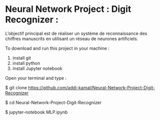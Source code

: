 # Neural Network Project : Digit Recognizer :
L’objectif principal est de réaliser un système de reconnaissance des chiffres manuscrits en utilisant un réseau de neurones artificiels.


To download and run this project in your machine :
1. install git
3. install python
4. install Jupyter notebook

Open your terminal and type :

  $ git clone https://github.com/addi-kamal/Neural-Network-Project-Digit-Recognizer

  $ cd Neural-Network-Project-Digit-Recognizer

  $ jupyter-notebook MLP.ipynb
